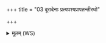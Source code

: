+++
title = "03 दूरादेनाः प्रत्यपश्यप्रापतन्तीरथो"

+++
<details><summary>मूलम् (WS)</summary>

दूरादेनाः प्रत्यपश्यप्रापतन्तीरथो दिवः ।  
देवानां हव्यमोहनीरिन्द्रो अप्सरसो हनत् ॥ ४ ॥
</details>